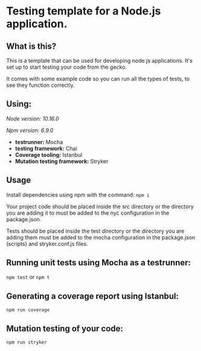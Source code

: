 # Testing template for a Node.js application.

## __What is this?__

This is a template that can be used for developing node.js applications. It's set up to start testing your code from the gecko.

It comes with some example code so you can run all the types of tests, to see they function correctly.

## __Using:__

_Node version: 10.16.0_

_Npm version: 6.9.0_

* __testrunner:__ Mocha
* __testing framework:__ Chai
* __Coverage tooling:__ Istanbul
* __Mutation testing framework:__ Stryker

## __Usage__

Install dependencies using npm with the command: `npm i`

Your project code should be placed inside the src directory or the directory you are adding it to must be added to the nyc configuration in the package.json.

Tests should be placed inside the test directory or the directory you are adding them must be added to the mocha configuration in the package.json (scripts) and stryker.conf.js files.

## __Running unit tests using Mocha as a testrunner:__

`npm test` or `npm t`

## __Generating a coverage report using Istanbul:__

`npm run coverage`

## __Mutation testing of your code:__

`npm run stryker`
